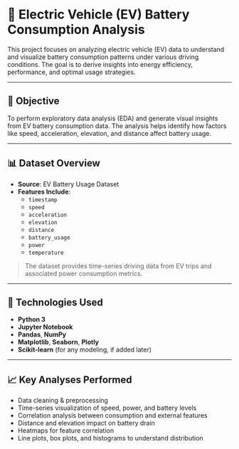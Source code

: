 # 🔋 Electric Vehicle (EV) Battery Consumption Analysis

This project focuses on analyzing electric vehicle (EV) data to understand and visualize battery consumption patterns under various driving conditions. The goal is to derive insights into energy efficiency, performance, and optimal usage strategies.

---

## 📌 Objective

To perform exploratory data analysis (EDA) and generate visual insights from EV battery consumption data. The analysis helps identify how factors like speed, acceleration, elevation, and distance affect battery usage.

---

## 📊 Dataset Overview

- **Source**: EV Battery Usage Dataset
- **Features Include**:
  - `timestamp`
  - `speed`
  - `acceleration`
  - `elevation`
  - `distance`
  - `battery_usage`
  - `power`
  - `temperature`

> The dataset provides time-series driving data from EV trips and associated power consumption metrics.

---

## 🧪 Technologies Used

- **Python 3**
- **Jupyter Notebook**
- **Pandas**, **NumPy**
- **Matplotlib**, **Seaborn**, **Plotly**
- **Scikit-learn** (for any modeling, if added later)

---

## 📈 Key Analyses Performed

- Data cleaning & preprocessing
- Time-series visualization of speed, power, and battery levels
- Correlation analysis between consumption and external features
- Distance and elevation impact on battery drain
- Heatmaps for feature correlation
- Line plots, box plots, and histograms to understand distribution


